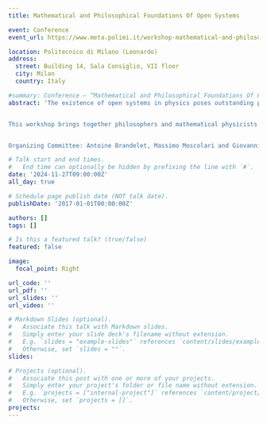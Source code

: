 ```yaml
---
title: Mathematical and Philosophical Foundations Of Open Systems

event: Conference
event_url: https://www.meta.polimi.it/workshop-mathematical-and-philosophical-foundations-of-open-systems/

location: Politecnico di Milano (Leonardo)
address:
  street: Building 14, Sala Consiglio, VII floor
  city: Milan
  country: Italy

#summary: Conference – “Mathematical and Philosophical Foundations Of Open Systems”
abstract: 'The existence of open systems in physics poses outstanding philosophical issues. Indeed, while closed systems can be studied in isolation from the rest of the universe, open systems interact with the environment by exchanging heat and work, information, or matter. As such, open systems are subjected to changes due to uncontrollable external influences, thereby making it challenging to precisely determine their properties. Since typical systems in the physical universe are not isolated, providing an adequate description of open systems lies at the heart of contemporary physics. In quantum theory, the issue is further complicated by the presence of entanglement between distant systems. Even more puzzling, at a cosmological scale, it is still a controversial matter whether the whole universe should be considered a closed or open system.


This workshop brings together philosophers and mathematical physicists to discuss the foundations of open systems both from a formal and a conceptual point of view. The invited speakers are Mike Cuffaro (Munich), Michele Correggi (PoliMi), Karim Thebault (Bristol) and Sebastien Rivat (Munich).


Organizing Committee: Antoine Brandelet, Massimo Moscolari and Giovanni Valente – Mathematics Department, Politecnico di Milano'

# Talk start and end times.
#   End time can optionally be hidden by prefixing the line with `#`.
date: '2024-11-27T09:00:00Z'
all_day: true

# Schedule page publish date (NOT talk date).
publishDate: '2017-01-01T00:00:00Z'

authors: []
tags: []

# Is this a featured talk? (true/false)
featured: false

image:
  focal_point: Right

url_code: ''
url_pdf: ''
url_slides: ''
url_video: ''

# Markdown Slides (optional).
#   Associate this talk with Markdown slides.
#   Simply enter your slide deck's filename without extension.
#   E.g. `slides = "example-slides"` references `content/slides/example-slides.md`.
#   Otherwise, set `slides = ""`.
slides:

# Projects (optional).
#   Associate this post with one or more of your projects.
#   Simply enter your project's folder or file name without extension.
#   E.g. `projects = ["internal-project"]` references `content/project/deep-learning/index.md`.
#   Otherwise, set `projects = []`.
projects:
---
```

